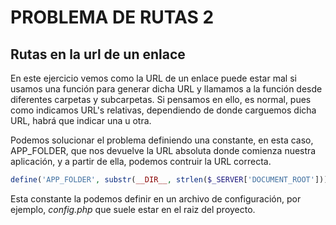 # PROBLEMA DE RUTAS 2
## Rutas en la url de un enlace

En este ejercicio vemos como la URL de un enlace puede estar mal si usamos una función para generar dicha URL y llamamos a la función desde diferentes carpetas y subcarpetas. 
Si pensamos en ello, es normal, pues como indicamos URL's relativas, dependiendo de donde carguemos dicha URL, habrá que indicar una u otra. 

Podemos solucionar el problema definiendo una constante, en esta caso, APP_FOLDER, que nos devuelve la URL absoluta donde comienza nuestra aplicación, y a partir de ella, podemos contruir la URL correcta.

```php
define('APP_FOLDER', substr(__DIR__, strlen($_SERVER['DOCUMENT_ROOT'])) . '/');
```

Esta constante la podemos definir en un archivo de configuración, por ejemplo, _config.php_ que suele estar en el raiz del proyecto.